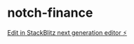 # notch-finance

[Edit in StackBlitz next generation editor ⚡️](https://stackblitz.com/~/github.com/isaquewqi/notch-finance)